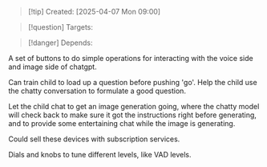 
>[!tip] Created: [2025-04-07 Mon 09:00]

>[!question] Targets: 

>[!danger] Depends: 

A set of buttons to do simple operations for interacting with the voice side and image side of chatgpt.

Can train child to load up a question before pushing 'go'.
Help the child use the chatty conversation to formulate a good question.

Let the child chat to get an image generation going, where the chatty model will check back to make sure it got the instructions right before generating, and to provide some entertaining chat while the image is generating.

Could sell these devices with subscription services.

Dials and knobs to tune different levels, like VAD levels.